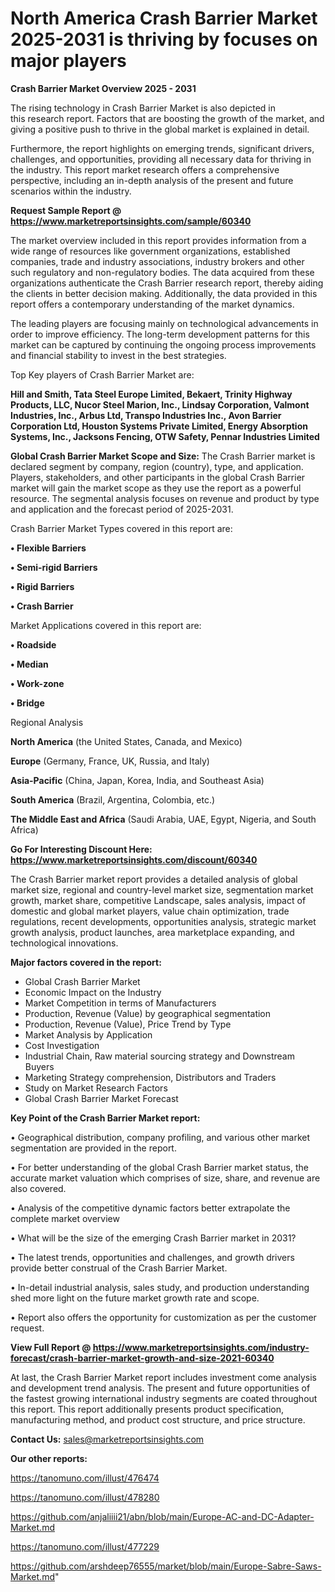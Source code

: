 # North America Crash Barrier Market 2025-2031 is thriving by focuses on major players

<Strong> Crash Barrier Market Overview 2025 - 2031</strong>

The rising technology in Crash Barrier Market is also depicted in this research report. Factors that are boosting the growth of the market, and giving a positive push to thrive in the global market is explained in detail.

Furthermore, the report highlights on emerging trends, significant drivers, challenges, and opportunities, providing all necessary data for thriving in the industry. This report market research offers a comprehensive perspective, including an in-depth analysis of the present and future scenarios within the industry.

<strong>Request Sample Report @ <a href=https://www.marketreportsinsights.com/sample/60340>https://www.marketreportsinsights.com/sample/60340</a></strong>

The market overview included in this report provides information from a wide range of resources like government organizations, established companies, trade and industry associations, industry brokers and other such regulatory and non-regulatory bodies. The data acquired from these organizations authenticate the Crash Barrier research report, thereby aiding the clients in better decision making. Additionally, the data provided in this report offers a contemporary understanding of the market dynamics.

The leading players are focusing mainly on technological advancements in order to improve efficiency. The long-term development patterns for this market can be captured by continuing the ongoing process improvements and financial stability to invest in the best strategies.

Top Key players of Crash Barrier Market are:

<strong>Hill and Smith, Tata Steel Europe Limited, Bekaert, Trinity Highway Products, LLC, Nucor Steel Marion, Inc., Lindsay Corporation, Valmont Industries, Inc., Arbus Ltd, Transpo Industries Inc., Avon Barrier Corporation Ltd, Houston Systems Private Limited, Energy Absorption Systems, Inc., Jacksons Fencing, OTW Safety, Pennar Industries Limited</strong>

<strong><b>Global Crash Barrier Market Scope and Size:</b></strong>
The Crash Barrier market is declared segment by company, region (country), type, and application. Players, stakeholders, and other participants in the global Crash Barrier market will gain the market scope as they use the report as a powerful resource. The segmental analysis focuses on revenue and product by type and application and the forecast period of 2025-2031.

Crash Barrier Market Types covered in this report are:

<strong>• Flexible Barriers

• Semi-rigid Barriers

• Rigid Barriers

• Crash Barrier</strong>

Market Applications covered in this report are:

<strong>• Roadside

• Median

• Work-zone

• Bridge</strong> 

Regional Analysis

<strong>North America</strong> (the United States, Canada, and Mexico)

<strong>Europe</strong> (Germany, France, UK, Russia, and Italy)

<strong>Asia-Pacific</strong> (China, Japan, Korea, India, and Southeast Asia)

<strong>South America</strong> (Brazil, Argentina, Colombia, etc.)

<strong>The Middle East and Africa</strong> (Saudi Arabia, UAE, Egypt, Nigeria, and South Africa)

<strong>Go For Interesting Discount Here: <a href=https://www.marketreportsinsights.com/discount/60340>https://www.marketreportsinsights.com/discount/60340</a></strong>

The Crash Barrier market report provides a detailed analysis of global market size, regional and country-level market size, segmentation market growth, market share, competitive Landscape, sales analysis, impact of domestic and global market players, value chain optimization, trade regulations, recent developments, opportunities analysis, strategic market growth analysis, product launches, area marketplace expanding, and technological innovations.

<strong><b>Major factors covered in the report:</b></strong>
<ul>
  <li>Global Crash Barrier Market </li>
  <li>Economic Impact on the Industry</li>
  <li>Market Competition in terms of Manufacturers</li>
  <li>Production, Revenue (Value) by geographical segmentation</li>
  <li>Production, Revenue (Value), Price Trend by Type</li>
  <li>Market Analysis by Application</li>
  <li>Cost Investigation</li>
  <li>Industrial Chain, Raw material sourcing strategy and Downstream Buyers</li>
  <li>Marketing Strategy comprehension, Distributors and Traders</li>
  <li>Study on Market Research Factors</li>
  <li>Global Crash Barrier Market Forecast</li>
</ul>

<strong><b>Key Point of the Crash Barrier Market report:</b></strong>

• Geographical distribution, company profiling, and various other market segmentation are provided in the report.

• For better understanding of the global Crash Barrier market status, the accurate market valuation which comprises of size, share, and revenue are also covered.

• Analysis of the competitive dynamic factors better extrapolate the complete market overview

• What will be the size of the emerging Crash Barrier market in 2031?

• The latest trends, opportunities and challenges, and growth drivers provide better construal of the Crash Barrier Market.

• In-detail industrial analysis, sales study, and production understanding shed more light on the future market growth rate and scope.

• Report also offers the opportunity for customization as per the customer request.

<strong><b>View Full Report @ <a href=https://www.marketreportsinsights.com/industry-forecast/crash-barrier-market-growth-and-size-2021-60340>https://www.marketreportsinsights.com/industry-forecast/crash-barrier-market-growth-and-size-2021-60340</a></b></strong>


At last, the Crash Barrier Market report includes investment come analysis and development trend analysis. The present and future opportunities of the fastest growing international industry segments are coated throughout this report. This report additionally presents product specification, manufacturing method, and product cost structure, and price structure.

<strong>Contact Us:</strong>
sales@marketreportsinsights.com

<strong>Our other reports:</strong>

<a href=https://tanomuno.com/illust/476474>https://tanomuno.com/illust/476474</a>

<a href=https://tanomuno.com/illust/478280>https://tanomuno.com/illust/478280</a>

<a href=https://github.com/anjaliiii21/abn/blob/main/Europe-AC-and-DC-Adapter-Market.md>https://github.com/anjaliiii21/abn/blob/main/Europe-AC-and-DC-Adapter-Market.md</a>

<a href=https://tanomuno.com/illust/477229>https://tanomuno.com/illust/477229</a>

<a href=https://github.com/arshdeep76555/market/blob/main/Europe-Sabre-Saws-Market.md>https://github.com/arshdeep76555/market/blob/main/Europe-Sabre-Saws-Market.md</a>"
